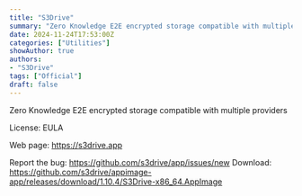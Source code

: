 ```yaml
---
title: "S3Drive"
summary: "Zero Knowledge E2E encrypted storage compatible with multiple providers"
date: 2024-11-24T17:53:00Z
categories: ["Utilities"]
showAuthor: true
authors:
- "S3Drive"
tags: ["Official"]
draft: false
---
```


Zero Knowledge E2E encrypted storage compatible with multiple providers

License: EULA

Web page: <https://s3drive.app>

Report the bug: <https://github.com/s3drive/app/issues/new>
Download: <https://github.com/s3drive/appimage-app/releases/download/1.10.4/S3Drive-x86_64.AppImage>
